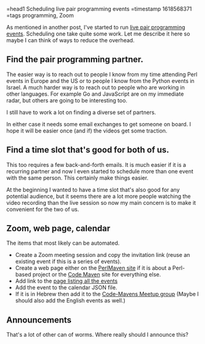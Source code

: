=head1 Scheduling live pair programming events
=timestamp 1618568371
=tags programming, Zoom



As mentioned in another post, I've started to run <a href="/live-pair-programming.html">live pair programming events</a>. Scheduling one take quite some work.
Let me describe it here so maybe I can think of ways to reduce the overhead.



<h2>Find the pair programming partner.</h2>

The easier way is to reach out to people I know from my time attending Perl events in Europe and the US or to people
I know from the Python events in Israel. A much harder way is to reach out to people who are working in other languages.
For example Go and JavaScript are on my immediate radar, but others are going to be interesting too.

I still have to work a lot on finding a diverse set of partners.

In either case it needs some email exchanges to get someone on board. I hope it will be easier once (and if) the videos
get some traction.

<h2>Find a time slot that's good for both of us.</h2>

This too requires a few back-and-forth emails. It is much easier if it is a recurring partner and now I even started to schedule more than one
event with the same person. This certainly make things easier.

At the beginning I wanted to have a time slot that's also good for any potential audience, but it seems there are a lot more people watching
the video recording than the live session so now my main concern is to make it convenient for the two of us.


<h2>Zoom, web page, calendar</h2>

The items that most likely can be automated.

<ul>
<li>Create a Zoom meeting session and copy the invitation link (reuse an existing event if this is a series of events).</li>
<li>Create a web page either on the <a href="https://perlmaven.com/">PerlMaven site</a> if it is about a Perl-based project or the <a href="https://code-maven.com/">Code Maven</a> site for everything else.</li>
<li>Add link to the <a href="https://code-maven.com/live">page listing all the events</a></li>
<li>Add the event to the calendar JSON file.</li>
<li>If it is in Hebrew then add it to the <a href="https://www.meetup.com/code-mavens/">Code-Mavens Meetup group</a> (Maybe I should also add the English events as well.)</li>
</ul>

<h2>Announcements</h2>

That's a lot of other can of worms. Where really should I announce this?

